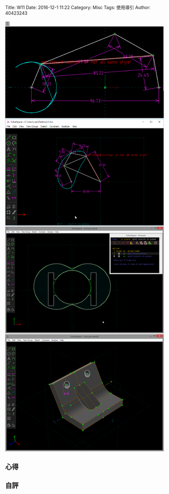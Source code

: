 Title: W11
Date: 2016-12-1 11:22
Category: Misc
Tags: 使用導引
Author: 40423243

圖
<img src="../data/0.png" width="800" />
<img src="../data/1.png" width="800" />
<img src="../data/2.png" width="800" />
<img src="../data/3.png" width="800" />

<section>
<h1>心得</h1>

</section>
<section>
    <h1>自評</h1>
    <p></p>
</section>

